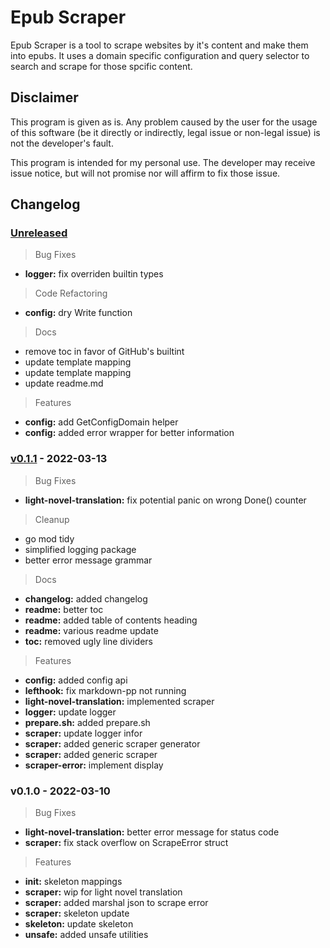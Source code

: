 # Epub Scraper

Epub Scraper is a tool to scrape websites by it's content and make them into epubs. It uses a domain specific configuration and query selector to search and scrape for those spcific content.

## Disclaimer

This program is given as is. Any problem caused by the user for the usage of this software (be it directly or indirectly, legal issue or non-legal issue) is not the developer's fault.

This program is intended for my personal use. The developer may receive issue notice, but will not promise nor will affirm to fix those issue.

## Changelog

<a name="unreleased"></a>
### [Unreleased]

> Bug Fixes
- **logger:** fix overriden builtin types

> Code Refactoring
- **config:** dry Write function

> Docs
- remove toc in favor of GitHub's builtint
- update template mapping
- update template mapping
- update readme.md

> Features
- **config:** add GetConfigDomain helper
- **config:** added error wrapper for better information


<a name="v0.1.1"></a>
### [v0.1.1] - 2022-03-13

> Bug Fixes
- **light-novel-translation:** fix potential panic on wrong Done() counter

> Cleanup
- go mod tidy
- simplified logging package
- better error message grammar

> Docs
- **changelog:** added changelog
- **readme:** better toc
- **readme:** added table of contents heading
- **readme:** various readme update
- **toc:** removed ugly line dividers

> Features
- **config:** added config api
- **lefthook:** fix markdown-pp not running
- **light-novel-translation:** implemented scraper
- **logger:** update logger
- **prepare.sh:** added prepare.sh
- **scraper:** update logger infor
- **scraper:** added generic scraper generator
- **scraper:** added generic scraper
- **scraper-error:** implement display


<a name="v0.1.0"></a>
### v0.1.0 - 2022-03-10

> Bug Fixes
- **light-novel-translation:** better error message for status code
- **scraper:** fix stack overflow on ScrapeError struct

> Features
- **init:** skeleton mappings
- **scraper:** wip for light novel translation
- **scraper:** added marshal json to scrape error
- **scraper:** skeleton update
- **skeleton:** update skeleton
- **unsafe:** added unsafe utilities


[Unreleased]: https://github.com/tigorlazuardi/epub-scraper/compare/v0.1.1...HEAD
[v0.1.1]: https://github.com/tigorlazuardi/epub-scraper/compare/v0.1.0...v0.1.1

